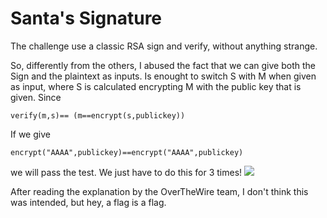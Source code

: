 # Santa's Signature
The challenge use a classic RSA sign and verify, without anything strange.

So, differently from the others, I abused the fact that we can give both the Sign and the plaintext as inputs.
Is enought to switch S with M when given as input, where S is calculated encrypting M with the public key that is given.
Since
```
verify(m,s)== (m==encrypt(s,publickey))
```
If we give

```
encrypt("AAAA",publickey)==encrypt("AAAA",publickey) 
```
we will pass the test.
We just have to do this for 3 times!
![](./santa.jpg)


After reading the explanation by the OverTheWire team, I don't think this was intended, but hey, a flag is a flag.
